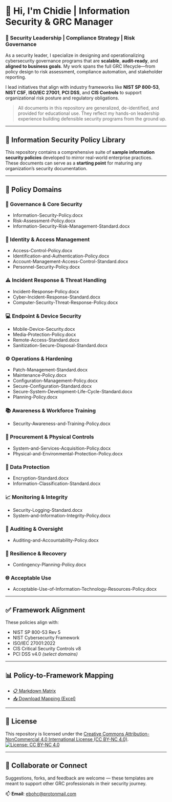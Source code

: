 # 🔐 Hi, I'm Chidie | **Information Security & GRC Manager**

### 🚀 Security Leadership | Compliance Strategy | Risk Governance

As a security leader, I specialize in designing and operationalizing cybersecurity governance programs that are **scalable**, **audit-ready**, and **aligned to business goals**. My work spans the full GRC lifecycle—from policy design to risk assessment, compliance automation, and stakeholder reporting.

I lead initiatives that align with industry frameworks like **NIST SP 800-53**, **NIST CSF**, **ISO/IEC 27001**, **PCI DSS**, and **CIS Controls** to support organizational risk posture and regulatory obligations.

> All documents in this repository are generalized, de-identified, and provided for educational use. They reflect my hands-on leadership experience building defensible security programs from the ground up.

---

## 📘 Information Security Policy Library

This repository contains a comprehensive suite of **sample information security policies** developed to mirror real-world enterprise practices. These documents can serve as a **starting point** for maturing any organization’s security documentation.

---

## 🧭 Policy Domains

### 🧱 Governance & Core Security
- Information-Security-Policy.docx  
- Risk-Assessment-Policy.docx  
- Information-Security-Risk-Management-Standard.docx

### 🔐 Identity & Access Management
- Access-Control-Policy.docx  
- Identification-and-Authentication-Policy.docx  
- Account-Management-Access-Control-Standard.docx  
- Personnel-Security-Policy.docx

### ⚠️ Incident Response & Threat Handling
- Incident-Response-Policy.docx  
- Cyber-Incident-Response-Standard.docx  
- Computer-Security-Threat-Response-Policy.docx

### 💻 Endpoint & Device Security
- Mobile-Device-Security.docx  
- Media-Protection-Policy.docx  
- Remote-Access-Standard.docx  
- Sanitization-Secure-Disposal-Standard.docx

### ⚙️ Operations & Hardening
- Patch-Management-Standard.docx  
- Maintenance-Policy.docx  
- Configuration-Management-Policy.docx  
- Secure-Configuration-Standard.docx  
- Secure-System-Development-Life-Cycle-Standard.docx  
- Planning-Policy.docx

### 📚 Awareness & Workforce Training
- Security-Awareness-and-Training-Policy.docx

### 🏢 Procurement & Physical Controls
- System-and-Services-Acquisition-Policy.docx  
- Physical-and-Environmental-Protection-Policy.docx

### 🔐 Data Protection
- Encryption-Standard.docx  
- Information-Classification-Standard.docx

### 📈 Monitoring & Integrity
- Security-Logging-Standard.docx  
- System-and-Information-Integrity-Policy.docx

### 🧾 Auditing & Oversight
- Auditing-and-Accountability-Policy.docx

### 🧰 Resilience & Recovery
- Contingency-Planning-Policy.docx

### 🌐 Acceptable Use
- Acceptable-Use-of-Information-Technology-Resources-Policy.docx

---

## ✅ Framework Alignment

These policies align with:

- NIST SP 800-53 Rev 5  
- NIST Cybersecurity Framework  
- ISO/IEC 27001:2022  
- CIS Critical Security Controls v8  
- PCI DSS v4.0 *(select domains)*

---

## 📊 Policy-to-Framework Mapping

- [📋 Markdown Matrix](./mappings/policy-framework-mapping.md)  
- [📥 Download Mapping (Excel)](./mappings/policy-framework-mapping.xlsx)

---

## 🔖 License

This repository is licensed under the [Creative Commons Attribution-NonCommercial 4.0 International License (CC BY-NC 4.0)](https://creativecommons.org/licenses/by-nc/4.0/).  
[![License: CC BY-NC 4.0](https://img.shields.io/badge/License-CC%20BY--NC%204.0-lightgrey.svg)](https://creativecommons.org/licenses/by-nc/4.0/)

---

## 🤝 Collaborate or Connect

Suggestions, forks, and feedback are welcome — these templates are meant to support other GRC professionals in their security journey.

📫 **Email**: ebohc@protonmail.com  

